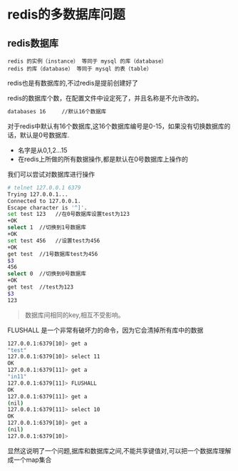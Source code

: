 

# redis的多数据库问题

## redis数据库

```
redis 的实例（instance） 等同于 mysql 的库（database）
redis 的库（database） 等同于 mysql 的表（table）
```

redis也是有数据库的,不过redis是提前创建好了

redis的数据库个数，在配置文件中设定死了，并且名称是不允许改的。
```xml
databases 16     //默认16个数据库
```

对于redis中默认有16个数据库,这16个数据库编号是0-15，如果没有切换数据库的话，默认是0号数据库.

- 名字是从0,1,2…15
- 在redis上所做的所有数据操作,都是默认在0号数据库上操作的

我们可以尝试对数据库进行操作
 
```bash
# telnet 127.0.0.1 6379  
Trying 127.0.0.1...  
Connected to 127.0.0.1.  
Escape character is '^]'.  
set test 123   //在0号数据库设置test为123  
+OK  
select 1  //切换到1号数据库  
+OK  
set test 456   //设置test为456  
+OK  
get test  //1号数据库test为456  
$3  
456  
select 0  //切换到0号数据库  
+OK  
get test  //test为123  
$3  
123  

```
> 数据库间相同的key,相互不受影响。


FLUSHALL 是一个非常有破坏力的命令，因为它会清掉所有库中的数据
```bash
127.0.0.1:6379[10]> get a
"test"
127.0.0.1:6379[10]> select 11
OK
127.0.0.1:6379[11]> get a
"in11"
127.0.0.1:6379[11]> FLUSHALL
OK
127.0.0.1:6379[11]> get a
(nil)
127.0.0.1:6379[11]> select 10
OK
127.0.0.1:6379[10]> get a
(nil)
127.0.0.1:6379[10]>

```
显然这说明了一个问题,据库和数据库之间,不能共享键值对,可以把一个数据库理解成一个map集合